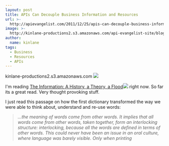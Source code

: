 ```yaml
---
layout: post
title: APIs Can Decouple Business Information and Resources
url: >-
  http://apievangelist.com/2011/12/25/apis-can-decouple-business-information-and-resources/
image: >-
  http://kinlane-productions2.s3.amazonaws.com/api-evangelist-site/blog/oxford-dictionaries.jpg
author:
  name: kinlane
tags:
  - Business
  - Resources
  - APIs
---
```

kinlane-productions2.s3.amazonaws.com ![](http://kinlane-productions.s3.amazonaws.com/oxford-dictionaries.jpg)

I'm reading [The Information: A History, a Theory, a Flood](http://www.amazon.com/gp/product/0375423729/ref=as_li_ss_tl?ie=UTF8&tag=kila0a-20&linkCode=as2&camp=1789&creative=390957&creativeASIN=0375423729)![](http://www.assoc-amazon.com/e/ir?t=kila0a-20&l=as2&o=1&a=0375423729) right now. So far its a great read. Very thought provoking stuff.

I just read this passage on how the first dictionary transformed the way we were able to think about, understand and re-use words:

> _...the meaning of words come from other words. It implies that all words come from other words, taken together, form an interlocking structure: interlocking, because all the words are defined in terms of other words. This could never have been an issue in an oral culture, where language was barely visible. Only when printing_